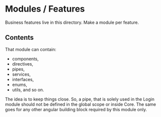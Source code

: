 # Modules / Features

Business features live in this directory. Make a module per feature.

## Contents

That module can contain:

- components,
- directives,
- pipes,
- services,
- interfaces,
- enums,
- utils, and so on.

The idea is to keep things close.
So, a pipe, that is solely used in the Login module should not be defined in the global scope or inside Core.
The same goes for any other angular building block required by this module only.
